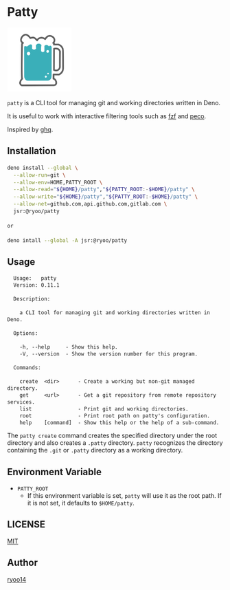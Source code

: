 # Patty

<img src="logo.svg" height="150px" alt="patty logo">

`patty` is a CLI tool for managing git and working directories written in Deno.

It is useful to work with interactive filtering tools such as [fzf](https://github.com/junegunn/fzf) and [peco](https://github.com/peco/peco).

Inspired by [ghq](https://github.com/x-motemen/ghq).

## Installation

```sh
deno install --global \
  --allow-run=git \
  --allow-env=HOME,PATTY_ROOT \
  --allow-read="${HOME}/patty","${PATTY_ROOT:-$HOME}/patty" \
  --allow-write="${HOME}/patty","${PATTY_ROOT:-$HOME}/patty" \
  --allow-net=github.com,api.github.com,gitlab.com \
  jsr:@ryoo/patty

or

deno intall --global -A jsr:@ryoo/patty
```

## Usage

```
  Usage:   patty
  Version: 0.11.1

  Description:

    a CLI tool for managing git and working directories written in Deno.

  Options:

    -h, --help     - Show this help.
    -V, --version  - Show the version number for this program.

  Commands:

    create  <dir>      - Create a working but non-git managed directory.
    get     <url>      - Get a git repository from remote repository services.
    list               - Print git and working directories.
    root               - Print root path on patty's configuration.
    help    [command]  - Show this help or the help of a sub-command.
```

The `patty create` command creates the specified directory under the root directory and also creates a `.patty` directory.
`patty` recognizes the directory containing the `.git` or `.patty` directory as a working directory.

## Environment Variable

- `PATTY_ROOT`
  - If this environment variable is set, `patty` will use it as the root path. If it is not set, it defaults to `$HOME/patty`.

## LICENSE

[MIT](https://github.com/ryoo14/patty/LICENSE)

## Author

[ryoo14](https://github.com/ryoo14)
